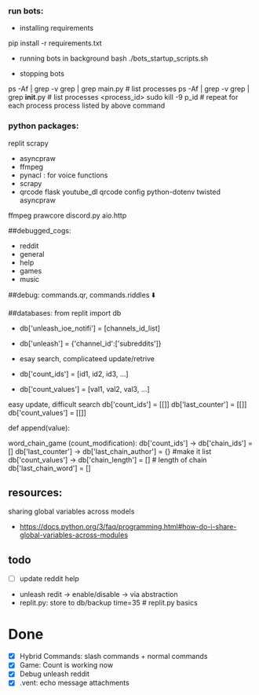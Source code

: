 ### run bots:
- installing requirements

pip install -r requirements.txt

- running bots in background
bash ./bots_startup_scripts.sh

- stopping bots

ps -Af | grep -v grep | grep  main.py   # list processes
ps -Af | grep -v grep | grep  __init__.py   # list processes <process_id>
sudo kill -9 p_id  #  repeat for each process process listed by above command

### python packages:<br>
replit
scrapy
* asyncpraw
* ffmpeg
* pynacl  : for voice functions
* scrapy
* qrcode
flask
youtube_dl
qrcode
config
python-dotenv
twisted
asyncpraw

ffmpeg
prawcore
discord.py
aio.http



##debugged_cogs:
- reddit
- general
- help
- games
- music


##debug:
commands.qr, commands.riddles ⬇️

##databases:
from replit import db
- db['unleash_ioe_notifi'] = [channels_id_list]
- db['unleash'] = {'channel_id':['subreddits']}

- esay search, complicateed update/retrive
- db['count_ids'] = [id1, id2, id3, ...]
- db['count_values'] = [val1, val2, val3, ...]

easy update, difficult search
db['count_ids']    = [[]]
db['last_counter'] = [[]]
db['count_values'] = [[]]

def append(value):
    

    

    
word_chain_game (count_modification):
db['count_ids']    -> db['chain_ids'] = []
db['last_counter'] -> db['last_chain_author'] = {}  #make it list
db['count_values'] -> db['chain_length'] = []   # length of chain
db['last_chain_word'] = []

## resources:
sharing global variables across models
* https://docs.python.org/3/faq/programming.html#how-do-i-share-global-variables-across-modules

## todo
- [ ] update reddit help
- unleash redit -> enable/disable   -> via abstraction
- replit.py: store to db/backup
time=35 # replit.py basics

# Done
- [X] Hybrid Commands: slash commands + normal commands
- [X] Game: Count is working now
- [X] Debug unleash reddit
- [X] .vent: echo message attachments